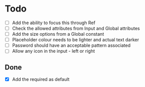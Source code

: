 # Todo

- [ ] Add the ability to focus this through Ref
- [ ] Check the allowed attributes from Input and Global attributes
- [ ] Add the size options from a Global constant
- [ ] Placeholder colour needs to be lighter and actual text darker
- [ ] Password should have an acceptable pattern associated
- [ ] Allow any icon in the input - left or right

## Done

- [X] Add the required as default
